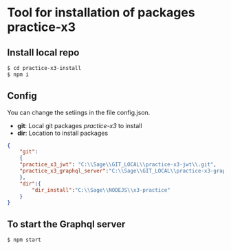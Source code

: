 # Tool for installation of packages practice-x3

## Install local repo
```bash
$ cd practice-x3-install
$ npm i 
```

## Config
You can change the setiings in the file config.json.

 * __git__: Local git packages _practice-x3_ to install 
 * __dir__: Location to install packages
  
```json
{ 
    "git": 
    {
    "practice_x3_jwt": "C:\\Sage\\GIT_LOCAL\\practice-x3-jwt\\.git",
    "practice_x3_graphql_server":"C:\\Sage\\GIT_LOCAL\\practice-x3-graphql-server\\.git"
    },
    "dir":{
        "dir_install":"C:\\Sage\\NODEJS\\x3-practice"
    }
}
```

## To start the Graphql server
```bash
$ npm start

```
